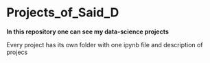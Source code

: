 # Projects_of_Said_D
**In this repository one can see my data-science projects**

Every project has its own folder with one ipynb file and description of projecs